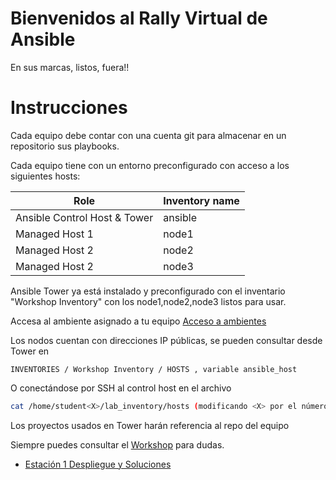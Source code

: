 # Bienvenidos al Rally Virtual de Ansible

En sus marcas, listos, fuera!!

# Instrucciones

Cada equipo debe contar con una cuenta git para almacenar en un repositorio sus playbooks.

Cada equipo tiene con un entorno preconfigurado con acceso a los siguientes hosts:

| Role                         | Inventory name |
| -----------------------------| ---------------|
| Ansible Control Host & Tower | ansible        |
| Managed Host 1               | node1          |
| Managed Host 2               | node2          |
| Managed Host 2               | node3          |

Ansible Tower ya está instalado y preconfigurado con el inventario "Workshop Inventory" con los node1,node2,node3 listos para usar.

Accesa al ambiente asignado a tu equipo [Acceso a ambientes](https://tinyurl.com/redhat-rally) 

Los nodos cuentan con direcciones IP públicas, se pueden consultar desde Tower en 
```
INVENTORIES / Workshop Inventory / HOSTS , variable ansible_host
```
O conectándose por SSH al control host en el archivo 
```bash
cat /home/student<X>/lab_inventory/hosts (modificando <X> por el número de su equipo). 
```

Los proyectos usados en Tower harán referencia al repo del equipo

Siempre puedes consultar el [Workshop](https://ansible.github.io/workshops/exercises/ansible_rhel/) para dudas.

- [Estación 1 Despliegue y Soluciones](estacion1/README.md)


